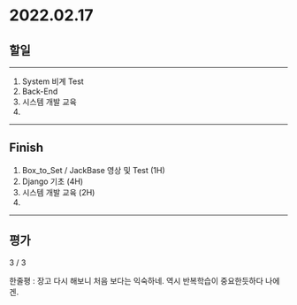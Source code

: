 # 2022.02.17

## 할일

------

1. System 비계 Test
2. Back-End
3. 시스템 개발 교육
4. 



------

## Finish

1. Box_to_Set / JackBase 영상 및 Test (1H)
2. Django 기초 (4H)
3. 시스템 개발 교육 (2H)
4. 

------

## 평가

3 / 3

한줄평 : 장고 다시 해보니 처음 보다는 익숙하네. 역시 반복학습이 중요한듯하다 나에겐.